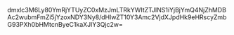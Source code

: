 dmxlc3M6Ly80YmRjYTUyZC0xMzJmLTRkYWItZTJlNS1iYjBjYmQ4NjZhMDBAc2wubmFmZi5jYzoxNDY3Ny8/dHlwZT10Y3Amc2VjdXJpdHk9eHRscyZmbG93PXh0bHMtcnByeC1kaXJlY3Qjc2w=
